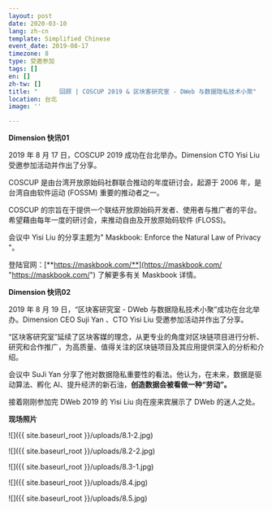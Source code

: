 ```yaml
---
layout: post
date: 2020-03-10
lang: zh-cn
template: Simplified Chinese
event_date: 2019-08-17
timezone: 8
type: 受邀参加
tags: []
en: []
zh-tw: []
title: "      回顾 | COSCUP 2019 & 区块客研究室 - DWeb 与数据隐私技术小聚"
location: 台北
image: ''

---
```

**Dimension 快讯01**

2019 年 8 月 17 日，COSCUP 2019 成功在台北举办。Dimension CTO Yisi Liu 受邀参加活动并作出了分享。

COSCUP 是由台湾开放原始码社群联合推动的年度研讨会，起源于 2006 年，是台湾自由软件运动 (FOSSM) 重要的推动者之一。

COSCUP 的宗旨在于提供一个联结开放原始码开发者、使用者与推广者的平台。希望藉由每年一度的研讨会，来推动自由及开放原始码软件 (FLOSS)。

会议中 Yisi Liu 的分享主题为" Maskbook: Enforce the Natural Law of Privacy "。

登陆官网：[**https://maskbook.com/**](https://maskbook.com/ "https://maskbook.com/") 了解更多有关 Maskbook 详情。

**Dimension 快讯02**

2019 年 8 月 19 日，“区块客研究室 - DWeb 与数据隐私技术小聚”成功在台北举办。Dimension CEO Suji Yan 、CTO Yisi Liu 受邀参加活动并作出了分享。

“区块客研究室”延续了区块客媒的理念，从更专业的角度对区块链项目进行分析、研究和合作推广，为高质量、值得关注的区块链项目及其应用提供深入的分析和介绍。

会议中 SuJi Yan 分享了他对数据隐私重要性的看法。他认为，在未来，数据是驱动算法、孵化 AI、提升经济的新石油，**创造数据会被看做一种“劳动”。**

接着刚刚参加完 DWeb 2019 的 Yisi Liu 向在座来宾展示了 DWeb 的迷人之处。

**现场照片**

![]({{ site.baseurl_root }}/uploads/8.1-2.jpg)

![]({{ site.baseurl_root }}/uploads/8.2-2.jpg)

![]({{ site.baseurl_root }}/uploads/8.3-1.jpg)

![]({{ site.baseurl_root }}/uploads/8.4.jpg)

![]({{ site.baseurl_root }}/uploads/8.5.jpg)